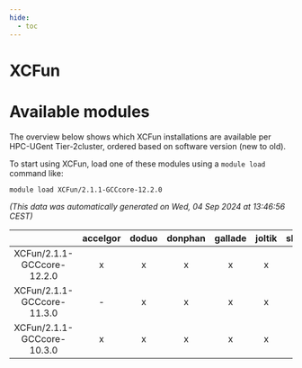 ```yaml
---
hide:
  - toc
---
```


XCFun
=====

# Available modules


The overview below shows which XCFun installations are available per HPC-UGent Tier-2cluster, ordered based on software version (new to old).

To start using XCFun, load one of these modules using a `module load` command like:

```shell
module load XCFun/2.1.1-GCCcore-12.2.0
```

*(This data was automatically generated on Wed, 04 Sep 2024 at 13:46:56 CEST)*  

| |accelgor|doduo|donphan|gallade|joltik|shinx|skitty|
| :---: | :---: | :---: | :---: | :---: | :---: | :---: | :---: |
|XCFun/2.1.1-GCCcore-12.2.0|x|x|x|x|x|-|x|
|XCFun/2.1.1-GCCcore-11.3.0|-|x|x|x|x|-|x|
|XCFun/2.1.1-GCCcore-10.3.0|x|x|x|x|x|-|x|
